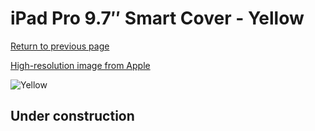 # iPad Pro 9.7″ Smart Cover - Yellow

[Return to previous page](/ipad_pro97)

[High-resolution image from Apple](https://store.storeimages.cdn-apple.com/8756/as-images.apple.com/is/MM2K2?wid=4500&hei=4500&fmt=png)

<div style="width: 512px"><img src="/almost_uncompressed/MM2K2.webp" alt="Yellow"></div>

## Under construction
